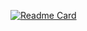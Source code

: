 [![Readme Card](https://github-readme-stats.vercel.app/api/pin/?username=ganggas95&repo=github-readme-stats)](https://github.com/anuraghazra/github-readme-stats)
